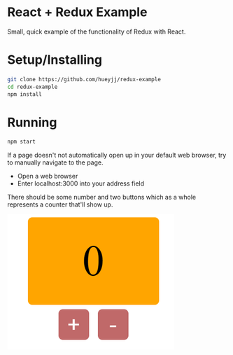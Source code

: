 # React + Redux Example
Small, quick example of the functionality of Redux with React.

# Setup/Installing
```bash
git clone https://github.com/hueyjj/redux-example 
cd redux-example
npm install
```

# Running
```bash
npm start
```

If a page doesn't not automatically open up in your default web browser, try to manually navigate to the page.
- Open a web browser
- Enter localhost:3000 into your address field

There should be some number and two buttons which as a whole represents a counter that'll show up.

![counter](https://raw.githubusercontent.com/hueyjj/redux-example/master/screenshots/counter.PNG)


